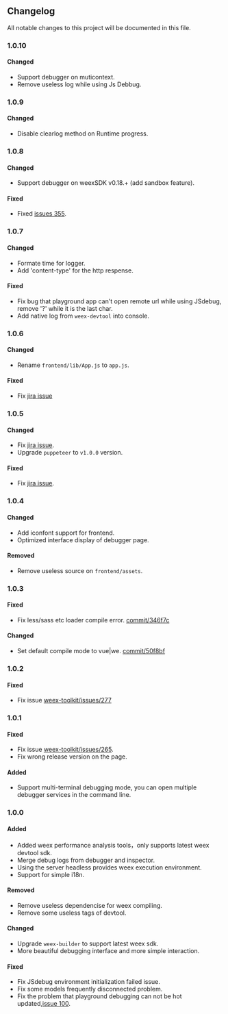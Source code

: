 ## Changelog
All notable changes to this project will be documented in this file.

### 1.0.10
#### Changed
  - Support debugger on muticontext.
  - Remove useless log while using Js Debbug.

### 1.0.9
#### Changed
  - Disable clearlog method on Runtime progress.

### 1.0.8
#### Changed
  - Support debugger on weexSDK v0.18.+ (add sandbox feature).
#### Fixed
  - Fixed [issues 355](https://github.com/weexteam/weex-toolkit/issues/355).

### 1.0.7
#### Changed
  - Formate time for logger.
  - Add 'content-type' for the http respense.
#### Fixed
  - Fix bug that playground app can't open remote url while using JSdebug, remove '?' while it is the last char.
  - Add native log from `weex-devtool` into console.

### 1.0.6
#### Changed
  - Rename `frontend/lib/App.js` to `app.js`.
#### Fixed
  - Fix [jira issue](https://issues.apache.org/jira/browse/WEEX-214?focusedCommentId=16359842&page=com.atlassian.jira.plugin.system.issuetabpanels%3Acomment-tabpanel#comment-16359842)

### 1.0.5
#### Changed
  - Fix [jira issue](https://issues.apache.org/jira/browse/WEEX-214).
  - Upgrade `puppeteer` to `v1.0.0` version.
#### Fixed
  - Fix [jira issue](https://issues.apache.org/jira/browse/WEEX-214).

### 1.0.4
#### Changed
  - Add iconfont support for frontend.
  - Optimized interface display of debugger page.
#### Removed
  - Remove useless source on `frontend/assets`.

### 1.0.3
#### Fixed
  - Fix less/sass etc loader compile error. [commit/346f7c](https://github.com/weexteam/weex-builder/commit/346f7c37b0032f17b023d80c9e15306764484d23)
#### Changed
  - Set default compile mode to vue|we. [commit/50f8bf](https://github.com/weexteam/weex-builder/commit/50f8bf13a6c914dd89b9728ef470a985b640e81a)

### 1.0.2
#### Fixed
  - Fix issue [weex-toolkit/issues/277](https://github.com/weexteam/weex-toolkit/issues/277)

### 1.0.1
#### Fixed
  - Fix issue [weex-toolkit/issues/265](https://github.com/weexteam/weex-toolkit/issues/265).
  - Fix wrong release version on the page.
#### Added
  - Support multi-terminal debugging mode, you can open multiple debugger services in the command line.

### 1.0.0
#### Added
  - Added weex performance analysis tools，only supports latest weex devtool sdk.
  - Merge debug logs from debugger and inspector.
  - Using the server headless provides weex execution environment.
  - Support for simple i18n.
#### Removed
  - Remove useless dependencise for weex compiling.
  - Remove some useless tags of devtool.
#### Changed
  - Upgrade `weex-builder` to support latest weex sdk.
  - More beautiful debugging interface and more simple interaction.
#### Fixed
  - Fix JSdebug environment initialization failed issue.
  - Fix some models frequently disconnected problem.
  - Fix the problem that playground debugging can not be hot updated,[issue 100](https://github.com/weexteam/weex-devtool/issues/100). 
